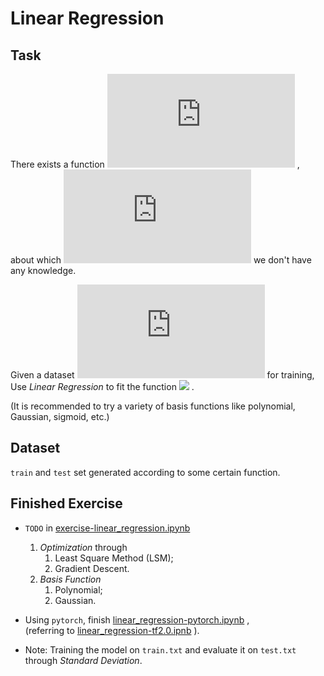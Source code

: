 # Linear Regression



## Task

There exists a function ![image](http://latex.codecogs.com/gif.latex?f%3A%20%5Cmathbb%7BR%7D%5Crightarrow%20%5Cmathbb%7BR%7D) , 
about which ![image](http://latex.codecogs.com/gif.latex?y%20%3D%20f%28x%29) we don't have any knowledge.

Given a dataset ![image](http://latex.codecogs.com/gif.latex?%5Cleft%20%5C%7B%20%5Cleft%20%28%20x_%7B1%7D%2Cy_%7B1%7D%20%5Cright%20%29%2C...%2C%5Cleft%20%28%20x_%7BN%7D%2Cy_%7BN%7D%20%5Cright%20%29%20%5Cright%20%5C%7D%2CN%3D300) 
for training, Use *Linear Regression* to fit the function <img src="https://render.githubusercontent.com/render/math?math=y=f(x)"> .

(It is recommended to try a variety of basis functions like polynomial, Gaussian, sigmoid, etc.)


## Dataset 

`train` and `test` set generated according to some certain function.


## Finished Exercise
- `TODO` in [exercise-linear_regression.ipynb](./exercise-linear_regression.ipynb) <br>
  1. *Optimization* through <br>
     1. Least Square Method (LSM); <br>
     2. Gradient Descent. <br>
  2. *Basis Function* <br>
     1. Polynomial; <br>
     2. Gaussian. <br>
  
- Using `pytorch`, finish  [linear_regression-pytorch.ipynb](./linear_regression-pytorch.ipynb) ,<br>
  (referring to [linear_regression-tf2.0.ipnb](./linear_regression-tf2.0.ipynb) ).
  
- Note: Training the model on `train.txt` and evaluate it on `test.txt` through *Standard Deviation*.
